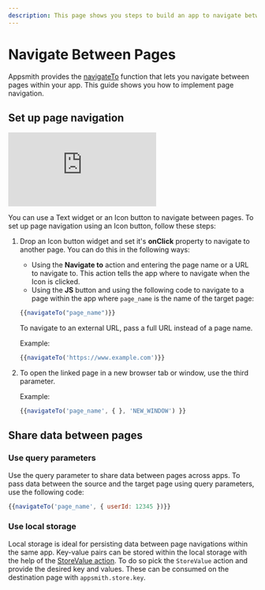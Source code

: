 ```yaml
---
description: This page shows you steps to build an app to navigate between pages.
---
```


# Navigate Between Pages
Appsmith provides the [navigateTo](/reference/appsmith-framework/widget-actions/navigate-to) function that lets you navigate between pages within your app. This guide shows you how to implement page navigation.

## Set up page navigation

<div style={{ position: "relative", paddingBottom: "calc(50.520833333333336% + 41px)", height: "0", width: "100%" }}>
  <iframe src="https://demo.arcade.software/4E2rERYsOCBeEoKHMK0j?embed" frameborder="0" loading="lazy" webkitallowfullscreen mozallowfullscreen allowfullscreen style={{ position: "absolute", top: "0", left: "0", width: "100%", height: "100%", colorScheme: "light" }} title="Appsmith | Connect Data">
  </iframe>
</div>

You can use a Text widget or an Icon button to navigate between pages.
To set up page navigation using an Icon button, follow these steps:
1. Drop an Icon button widget and set it's **onClick** property to navigate to another page. You can do this in the following ways:
   - Using the **Navigate to** action and entering the page name or a URL to navigate to. This action tells the app where to navigate when the Icon is clicked.
   - Using the **JS** button and using the following code to navigate to a page within the app where `page_name` is the name of the target page:

    ```jsx
    {{navigateTo("page_name")}}
    ```
    To navigate to an external URL, pass a full URL instead of a page name. 
   
    Example:
    ```jsx
    {{navigateTo('https://www.example.com')}}
    ```
2.  To open the linked page in a new browser tab or window, use the third parameter.

    Example:
    ```jsx
    {{navigateTo('page_name', { }, 'NEW_WINDOW') }}
    ```
## Share data between pages

### Use query parameters
Use the query parameter to share data between pages across apps. To pass data between the source and the target page using query parameters, use the following code:
    
```jsx
{{navigateTo('page_name', { userId: 12345 })}}
```
 
### Use local storage
Local storage is ideal for persisting data between page navigations within the same app. 
Key-value pairs can be stored within the local storage with the help of the [StoreValue action](/reference/appsmith-framework/widget-actions/store-value). To do so pick the `StoreValue` action and provide the desired key and values. These can be consumed on the destination page with `appsmith.store.key`.